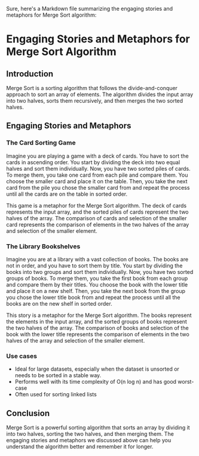 Sure, here's a Markdown file summarizing the engaging stories and metaphors for Merge Sort algorithm:

# Engaging Stories and Metaphors for Merge Sort Algorithm

## Introduction

Merge Sort is a sorting algorithm that follows the divide-and-conquer approach to sort an array of elements. The algorithm divides the input array into two halves, sorts them recursively, and then merges the two sorted halves.

## Engaging Stories and Metaphors

### The Card Sorting Game

Imagine you are playing a game with a deck of cards. You have to sort the cards in ascending order. You start by dividing the deck into two equal halves and sort them individually. Now, you have two sorted piles of cards. To merge them, you take one card from each pile and compare them. You choose the smaller card and place it on the table. Then, you take the next card from the pile you chose the smaller card from and repeat the process until all the cards are on the table in sorted order.

This game is a metaphor for the Merge Sort algorithm. The deck of cards represents the input array, and the sorted piles of cards represent the two halves of the array. The comparison of cards and selection of the smaller card represents the comparison of elements in the two halves of the array and selection of the smaller element.

### The Library Bookshelves

Imagine you are at a library with a vast collection of books. The books are not in order, and you have to sort them by title. You start by dividing the books into two groups and sort them individually. Now, you have two sorted groups of books. To merge them, you take the first book from each group and compare them by their titles. You choose the book with the lower title and place it on a new shelf. Then, you take the next book from the group you chose the lower title book from and repeat the process until all the books are on the new shelf in sorted order.

This story is a metaphor for the Merge Sort algorithm. The books represent the elements in the input array, and the sorted groups of books represent the two halves of the array. The comparison of books and selection of the book with the lower title represents the comparison of elements in the two halves of the array and selection of the smaller element.

### Use cases
 * Ideal for large datasets, especially when the dataset is unsorted or needs to be sorted in a stable way.
 * Performs well with its time complexity of O(n log n) and has good worst-case 
 * Often used for sorting linked lists

## Conclusion

Merge Sort is a powerful sorting algorithm that sorts an array by dividing it into two halves, sorting the two halves, and then merging them. The engaging stories and metaphors we discussed above can help you understand the algorithm better and remember it for longer.